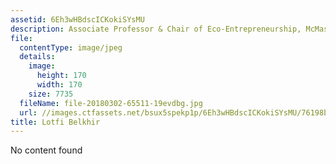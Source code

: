```yaml
---
assetid: 6Eh3wHBdscICKokiSYsMU
description: Associate Professor & Chair of Eco-Entrepreneurship, McMaster University
file:
  contentType: image/jpeg
  details:
    image:
      height: 170
      width: 170
    size: 7735
  fileName: file-20180302-65511-19evdbg.jpg
  url: //images.ctfassets.net/bsux5spekp1p/6Eh3wHBdscICKokiSYsMU/76198bcbac92a3cf904da61273ffed7b/file-20180302-65511-19evdbg.jpg
title: Lotfi Belkhir
---
```

No content found